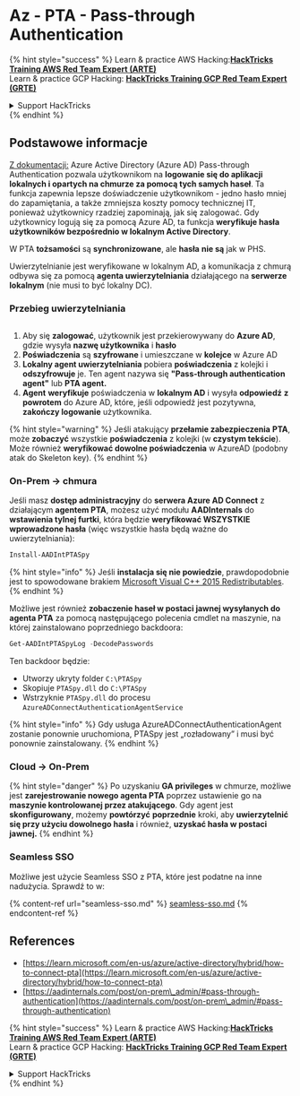 # Az - PTA - Pass-through Authentication

{% hint style="success" %}
Learn & practice AWS Hacking:<img src="/.gitbook/assets/image.png" alt="" data-size="line">[**HackTricks Training AWS Red Team Expert (ARTE)**](https://training.hacktricks.xyz/courses/arte)<img src="/.gitbook/assets/image.png" alt="" data-size="line">\
Learn & practice GCP Hacking: <img src="/.gitbook/assets/image (2).png" alt="" data-size="line">[**HackTricks Training GCP Red Team Expert (GRTE)**<img src="/.gitbook/assets/image (2).png" alt="" data-size="line">](https://training.hacktricks.xyz/courses/grte)

<details>

<summary>Support HackTricks</summary>

* Check the [**subscription plans**](https://github.com/sponsors/carlospolop)!
* **Join the** 💬 [**Discord group**](https://discord.gg/hRep4RUj7f) or the [**telegram group**](https://t.me/peass) or **follow** us on **Twitter** 🐦 [**@hacktricks\_live**](https://twitter.com/hacktricks\_live)**.**
* **Share hacking tricks by submitting PRs to the** [**HackTricks**](https://github.com/carlospolop/hacktricks) and [**HackTricks Cloud**](https://github.com/carlospolop/hacktricks-cloud) github repos.

</details>
{% endhint %}

## Podstawowe informacje

[Z dokumentacji:](https://learn.microsoft.com/en-us/entra/identity/hybrid/connect/how-to-connect-pta) Azure Active Directory (Azure AD) Pass-through Authentication pozwala użytkownikom na **logowanie się do aplikacji lokalnych i opartych na chmurze za pomocą tych samych haseł**. Ta funkcja zapewnia lepsze doświadczenie użytkownikom - jedno hasło mniej do zapamiętania, a także zmniejsza koszty pomocy technicznej IT, ponieważ użytkownicy rzadziej zapominają, jak się zalogować. Gdy użytkownicy logują się za pomocą Azure AD, ta funkcja **weryfikuje hasła użytkowników bezpośrednio w lokalnym Active Directory**.

W PTA **tożsamości** są **synchronizowane**, ale **hasła** **nie są** jak w PHS.

Uwierzytelnianie jest weryfikowane w lokalnym AD, a komunikacja z chmurą odbywa się za pomocą **agenta uwierzytelniania** działającego na **serwerze lokalnym** (nie musi to być lokalny DC).

### Przebieg uwierzytelniania

<figure><img src="../../../../.gitbook/assets/image (92).png" alt=""><figcaption></figcaption></figure>

1. Aby się **zalogować**, użytkownik jest przekierowywany do **Azure AD**, gdzie wysyła **nazwę użytkownika** i **hasło**
2. **Poświadczenia** są **szyfrowane** i umieszczane w **kolejce** w Azure AD
3. **Lokalny agent uwierzytelniania** pobiera **poświadczenia** z kolejki i **odszyfrowuje** je. Ten agent nazywa się **"Pass-through authentication agent"** lub **PTA agent.**
4. **Agent** **weryfikuje** poświadczenia w **lokalnym AD** i wysyła **odpowiedź** **z powrotem** do Azure AD, które, jeśli odpowiedź jest pozytywna, **zakończy logowanie** użytkownika.

{% hint style="warning" %}
Jeśli atakujący **przełamie zabezpieczenia** **PTA**, może **zobaczyć** wszystkie **poświadczenia** z kolejki (w **czystym tekście**).\
Może również **weryfikować dowolne poświadczenia** w AzureAD (podobny atak do Skeleton key).
{% endhint %}

### On-Prem -> chmura

Jeśli masz **dostęp administracyjny** do **serwera Azure AD Connect** z działającym **agentem PTA**, możesz użyć modułu **AADInternals** do **wstawienia tylnej furtki**, która będzie **weryfikować WSZYSTKIE wprowadzone hasła** (więc wszystkie hasła będą ważne do uwierzytelniania):
```powershell
Install-AADIntPTASpy
```
{% hint style="info" %}
Jeśli **instalacja się nie powiedzie**, prawdopodobnie jest to spowodowane brakiem [Microsoft Visual C++ 2015 Redistributables](https://download.microsoft.com/download/6/A/A/6AA4EDFF-645B-48C5-81CC-ED5963AEAD48/vc\_redist.x64.exe).
{% endhint %}

Możliwe jest również **zobaczenie haseł w postaci jawnej wysyłanych do agenta PTA** za pomocą następującego polecenia cmdlet na maszynie, na której zainstalowano poprzedniego backdoora:
```powershell
Get-AADIntPTASpyLog -DecodePasswords
```
Ten backdoor będzie:

* Utworzy ukryty folder `C:\PTASpy`
* Skopiuje `PTASpy.dll` do `C:\PTASpy`
* Wstrzyknie `PTASpy.dll` do procesu `AzureADConnectAuthenticationAgentService`

{% hint style="info" %}
Gdy usługa AzureADConnectAuthenticationAgent zostanie ponownie uruchomiona, PTASpy jest „rozładowany” i musi być ponownie zainstalowany.
{% endhint %}

### Cloud -> On-Prem

{% hint style="danger" %}
Po uzyskaniu **GA privileges** w chmurze, możliwe jest **zarejestrowanie nowego agenta PTA** poprzez ustawienie go na **maszynie kontrolowanej przez atakującego**. Gdy agent jest **skonfigurowany**, możemy **powtórzyć** **poprzednie** kroki, aby **uwierzytelnić się przy użyciu dowolnego hasła** i również, **uzyskać hasła w postaci jawnej.**
{% endhint %}

### Seamless SSO

Możliwe jest użycie Seamless SSO z PTA, które jest podatne na inne nadużycia. Sprawdź to w:

{% content-ref url="seamless-sso.md" %}
[seamless-sso.md](seamless-sso.md)
{% endcontent-ref %}

## References

* [https://learn.microsoft.com/en-us/azure/active-directory/hybrid/how-to-connect-pta](https://learn.microsoft.com/en-us/azure/active-directory/hybrid/how-to-connect-pta)
* [https://aadinternals.com/post/on-prem\_admin/#pass-through-authentication](https://aadinternals.com/post/on-prem\_admin/#pass-through-authentication)

{% hint style="success" %}
Learn & practice AWS Hacking:<img src="/.gitbook/assets/image.png" alt="" data-size="line">[**HackTricks Training AWS Red Team Expert (ARTE)**](https://training.hacktricks.xyz/courses/arte)<img src="/.gitbook/assets/image.png" alt="" data-size="line">\
Learn & practice GCP Hacking: <img src="/.gitbook/assets/image (2).png" alt="" data-size="line">[**HackTricks Training GCP Red Team Expert (GRTE)**<img src="/.gitbook/assets/image (2).png" alt="" data-size="line">](https://training.hacktricks.xyz/courses/grte)

<details>

<summary>Support HackTricks</summary>

* Check the [**subscription plans**](https://github.com/sponsors/carlospolop)!
* **Join the** 💬 [**Discord group**](https://discord.gg/hRep4RUj7f) or the [**telegram group**](https://t.me/peass) or **follow** us on **Twitter** 🐦 [**@hacktricks\_live**](https://twitter.com/hacktricks\_live)**.**
* **Share hacking tricks by submitting PRs to the** [**HackTricks**](https://github.com/carlospolop/hacktricks) and [**HackTricks Cloud**](https://github.com/carlospolop/hacktricks-cloud) github repos.

</details>
{% endhint %}
